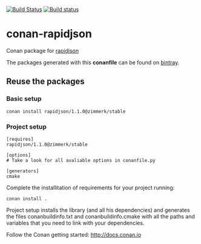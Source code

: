 [![Build Status](https://travis-ci.org/AtaLuZiK/conan-g3log.svg?branch=testing%2F1.3.2)](https://travis-ci.org/AtaLuZiK/conan-g3log)
[![Build status](https://ci.appveyor.com/api/projects/status/3li2lfv25ebnq1xg?svg=true)](https://ci.appveyor.com/project/AtaLuZiK/conan-rapidjson)

# conan-rapidjson

Conan package for [rapidjson](https://github.com/Tencent/rapidjson)

The packages generated with this **conanfile** can be found on [bintray](https://bintray.com/conan-community).

## Reuse the packages

### Basic setup

```
conan install rapidjson/1.1.0@zimmerk/stable
```

### Project setup

```
[requires]
rapidjson/1.1.0@zimmerk/stable

[options]
# Take a look for all avaliable options in conanfile.py

[generators]
cmake
```

Complete the installitation of requirements for your project running:

```
conan install .
```

Project setup installs the library (and all his dependencies) and generates the files conanbuildinfo.txt and conanbuildinfo.cmake with all the paths and variables that you need to link with your dependencies.

Follow the Conan getting started: http://docs.conan.io